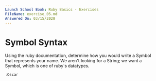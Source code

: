 ```yaml
---
Launch School Book: Ruby Basics - Exercises
FileName: exercise_05.md 
Answered On: 03/15/2020
---
```


# Symbol Syntax

Using the ruby documentation, determine how you would write a Symbol that represents 
your name. We aren't looking for a String; we want a Symbol, which is one of ruby's 
datatypes.

```
:Oscar
```